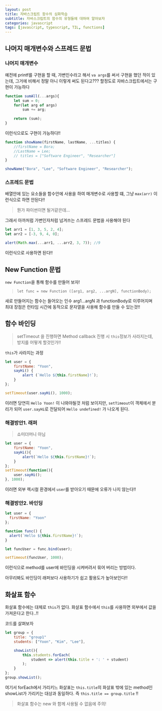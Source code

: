 ```yaml
---
layout: post
title: 자바스크립트 함수의 심화학습
subtitle: 자바스크립트의 함수의 유형들에 대하여 알아보자
categories: javascript
tags: [javascript, typescript, TIL, functions]
---
```


## 나머지 매개변수와 스프레드 문법

### 나머지 매개변수
예전에 printf를 구현을 할 때, 가변인수라고 해서 `va args`를 써서 구현을 했던 적이 있는데, 그거에 비해서 정말 아니 이렇게 써도 된다고??? 할정도로 자바스크립트에서는 구현이 가능하다

```javascript
function sumAll(...args){
	let sum = 0;
	for(let arg of args)
		sum += arg;
	
	return (sum);
}
```

이런식으로도 구현이 가능하다!!

```javascript
function showName(firstName, lastName, ...titles) {
	//firstName = Bora;
	//LastName = Lee;
	// titles = ["Software Engineer", "Researcher"]
}

showName("Bora", "Lee", "Software Engineer", "Researcher");
```

### 스프레드 문법

배열안에 있는 요소들을 함수안에 사용을 하여 매개변수로 사용할 떄, 그냥 `max(arr)` 이런식으로 하면 안된다!! 
>뭔가 파이썬이면 될거같은데...

그래서 아까처럼 가변인자처럼 넘겨쓰는 스프레드 문법을 사용해야 된다

```javascript
let arr1 = [1, 3, 5, 2, 4];
let arr2 = [-3, 9, 4, 0];

alert(Math.max(...arr1, ...arr2, 3, 7)); //9
```

이런식으로 사용하면 된다!!

## New Function 문법

`new Function`을 통해 함수를 만들어 보자!

> `let func = new Function ([arg1, arg2, ...argN], functionBody);`

새로 만들어지는 함수는 들어오는 인수 arg1...argN 과 functionBody로 이루어지며 최대 장점은 런타임 시간에 동적으로 문자열을 사용해 함수를 만들 수 있는것!!

## 함수 바인딩

>setTimeout 을 진행하면 Method callback 진행 시 `this`정보가 사라지는데, 방지를 어떻게 할것인가!!

`this`가 사라지는 과정
```javascript
let user = {
	firstName: "Yoon",
	sayHi() {
		alert (`Hello ${this.firstName}!`);
	}
};

setTimeout(user.sayHi(), 1000);
```

이러면 당연히 `Hello Yoon!` 이 나와야될것 처럼 보이지만, `setTimeout`이 객체에서 분리가 되어 `user.sayHi`로 전달되어 `Hello undefined!` 가 나오게 된다.

### 해결방안1. 래퍼

>쇼미더머니 아님

```javascript
let user = {
	firstName: "Yoon",
	sayHi(){
		alert(`Hello ${this.firstName}!`);
	}
};
setTimeout(function(){
	user.sayHi();
}, 1000);
```

이러면 외부 렉시컬 환경에서 `user`를 받아오기 때문에 오류가 나지 않는다!!


### 해결방안2. 바인딩

```javascript
let user = {
  firstName: "Yoon"
};

function func() {
  alert(`Hello ${this.firstName}!`);
}

let funcUser = func.bind(user);

setTimeout(funcUser, 1000);
```

이런식으로 method를 user에 바인딩을 시켜버려서 묶어 버리는 방법이다. 

아무리봐도 바인딩이 래퍼보다 사용하기가 쉽고 활용도가 높아보인다!!

## 화살표 함수

화살표 함수에는 대체로 `this`가 없다. 화살표 함수에서 `this`를 사용하면 외부에서 값을 가져온다고 한다..!!

코드를 살펴보자

```javascript
let group = {
	title: "group1"
	students: ["Yoon", "Kim", "Lee"],

	showList(){
		this.students.forEach(
			student => alert(this.title + ': ' + student)
		);
	}
};
group.showList();
```

여기서 forEach에서 가리키느 화살표는 `this.title`의 화살표 밖에 있는 method인 showList가 가리키는 대상과 동일하다. 즉 `this.title == group.title` !!

> 화살표 함수는 new 와 함께 사용될 수 없음에 주의!
